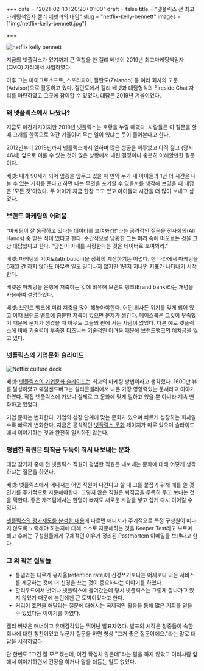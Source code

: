 +++
date = "2021-02-10T20:20+01:00"
draft = false
title = "넷플릭스 전 최고마케팅책임자 켈리 베넷과의 대담"
slug = "netflix-kelly-bennett"
images = ["img/netflix-kelly-bennett.jpg"]

+++

<img src="/img/netflix-kelly-bennett.jpg" alt="netflix kelly bennett" />

지금의 넷플릭스가 있기까지 큰 역할을 한 켈리 베넷이 2019년 최고마케팅책임자(CMO) 자리에서 사임하였다.

이후 그는 마이크로소프트, 스포티파이, 잘란도(Zalando) 등 여러 회사의 고문(Advisor)으로 활동하고 있다. 잘란도에서 켈리 베넷과 대담형식의 Fireside Chat 자리를 마련하였고 그곳에 참여할 수 있었다. 대담은 2019년 겨울이었다.

### 왜 넷플릭스에서 나왔나?

지금도 마찬가지이지만 2019년 넷플릭스는 호황을 누릴 때였다. 사람들은 이 질문을 할 때 고개를 한쪽으로 약간 기울이며 무슨 일이 있냐는 듯이 물어본다고 한다.

2012년부터 2019년까지 넷플릭스에서 일하며 많은 성공을 이루었고 아직 젊고 (당시 46세) 앞으로 이룰 수 있는 것이 많은 상황에서 내린 결정이니 충분히 이해할만한 질문이다.

베넷: 내가 90세가 되어 임종을 앞두고 있을 때 만약 누가 내 아이들과 1년 더 시간을 나눌 수 있는 기회를 준다고 하면 나는 무엇을 포기할 수 있을까를 생각해 보았을 때 대답은 '모든 것'이었다. 두 아이가 지금 한창 크고 있고 아이들과 시간을 더 많이 보내고 싶었다.

### 브랜드 마케팅의 어려움

"마케팅이 잘 동작하고 있다는 데이터를 보여봐라!"라는 공격적인 질문을 전사회의(All Hands) 중 받은 적이 있다고 한다. 순간적으로 당황한 그는 머리 속에 떠오르는 것을 그냥 대답했다고 한다. "당신이 아내를 사랑한다는 것을 데이터로 보여봐라."

베넷: 마케팅의 기여도(attribution)을 정확히 계산하기는 어렵다. 한 나라에서 마케팅을 6개월 간 하지 않아도 아무런 일도 일어나지 않지만 1년지 지나면 지표가 나타나기 시작한다.

베넷은 마케팅을 은행에 저축하는 것에 비유해 브랜드 뱅크(Brand bank)라는 개념을 사용하여 설명하였다.

베넷: 브랜드 뱅크에 미리 저축을 많이 해놓아야한다. 어떤 회사든 위기를 맞게 되어 있고 이때 브랜드 뱅크에 충분한 저축이 없으면 문제가 생긴다. 페이스북은 그것이 부족했기 때문에 문제가 생겼을 때 아무도 그들의 편에 서는 사람이 없었다. 다른 예로 넷플릭스에 비해 기술력이 부족한 디즈니는 기술적인 어려움 때문에 브랜드뱅크의 예치금을 잃고 있다.

### 넷플릭스의  기업문화 슬라이드

<img src="/img/netflix_culturedeck.jpg" alt="Netflix culture deck" />

베넷: [넷플릭스의 기업문화 슬라이드](https://www.slideshare.net/watchncompass/freedom-responsibility-culture)는 최고의 마케팅 방법이라고 생각했다. 1600만 뷰를 달성하였고 쉐릴센드버그는 실리콘밸리에서 나온 가장 영향력있는 문서라고 이야기하였다. 직접 넷플릭스에 가보니 실제로 그 문화에 맞게 일하고 있을 뿐 아니라 계속 변화하고 있었다.

기업 문화는 변화한다. 기업의 성장 단계에 맞는 문화가 있으며 빠르게 성장하는 회사일 수록 빠르게 변화한다. 지금은 공식적인 [넷플릭스 문화](https://jobs.netflix.com/culture?lang=%ED%95%9C%EA%B5%AD%EC%96%B4) 페이지가 따로 있으며 슬라이드에서 이야기하는 것과 완전히 일치하진 않는다.

### 평범한 직원은 퇴직금 두둑이 줘서 내보내는 문화

대담 참가자 중에 전 넷플릭스 직원이 평범한 직원은 내보내는 문화에 대해 어떻게 생각하냐는 질문을 하였다.

베넷: 넷플릭스에서 메니저는 어떤 직원이 나간다고 할 때 그를 붙잡기 위해 애를 쓸 것인가를 주기적으로 자문해야한다. 그렇지 않은 직원은 퇴직금을 두둑히 주고 보내는 것을 택한다. 좋은 재즈팀에서는 한명이 빠져도 새로운 사람을 넣고 쉽게 다시 이어갈 수 있다.

[넷플릭스의 평가제도를 분석한 내용](https://hravengers.co.kr/case/5eb95af383c7bd31e9e57105)에 따르면 매니저가 주기적으로 특정 구성원이 떠나지 않도록 노력해야 하는지에 대해 스스로 자문해하는 것을 Keeper Test라고 부르며 해고 후에는 구성원들에게 구체적인 이유가 정리된 Postmortem 이메일을 보낸다고 한다.

### 그 외 작은 질답들

* 통념과는 다르게 유지율(retention rate)에 신경쓰기보다는 어제보다 나은 서비스를 제공하는 것에 더 신경을 쓰는 것이 중요하다는 이야기를 하였다.
* 할리우드에서 벗어나 넷플릭스에 들어갔는데 당시 넷플릭스는 그렇게 잘나가고 있지 않았기 때문에 본인에겐 큰 도박이었다고 한다.
* 커리어 조언을 해달라는 질문에 대해서는 국제적인 활동을 통해 많은 기회를 얻을 수 있었다는 이야기를 하였다.

켈리 버넷은 매너이고 유머감각있는 뛰어난 발표자였다. 발표의 시작은 청중들이 속한 회사에 대한 칭찬이었고 누군가 질문을 하면 항상 "그거 좋은 질문이에요."라는 말로 대답을 시작하였다.

단 한번도 "그건 잘 모르겠는데, 이건 확실치 않은데"라는 말을 하지 않았고 여러사람 앞에서 이야기하면서 긴장을 하거나 말을 더듬는 일도 없었다.
